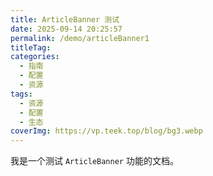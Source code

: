 ```yaml
---
title: ArticleBanner 测试
date: 2025-09-14 20:25:57
permalink: /demo/articleBanner1
titleTag:
categories:
  - 指南
  - 配置
  - 资源
tags:
  - 资源
  - 配置
  - 生态
coverImg: https://vp.teek.top/blog/bg3.webp
---
```


我是一个测试 `ArticleBanner` 功能的文档。
